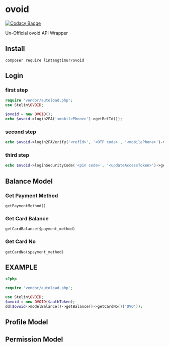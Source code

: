 # ovoid

[![Codacy Badge](https://api.codacy.com/project/badge/Grade/dab27c0e57bd49a0a1d06d8d457a381f)](https://app.codacy.com/app/lintangtimur/ovoid?utm_source=github.com&utm_medium=referral&utm_content=lintangtimur/ovoid&utm_campaign=Badge_Grade_Dashboard)

Un-Official ovoid API Wrapper

## Install
`composer require lintangtimur/ovoid`

## Login
### first step
```php
require 'vendor/autoload.php';
use Stelin\OVOID;

$ovoid = new OVOID();
echo $ovoid->login2FA('<mobilePhone>')->getRefId());
```
### second step
```php
echo $ovoid->login2FAVerify('<refId>', '<OTP code>', '<mobilePhone>')->getUdateAccessToken();
```
### third step
```php
echo $ovoid->loginSecurityCode('<pin code>', '<updateAccessToken>')->getAuthorizationToken();
```

## Balance Model
### Get Payment Method
`getPaymentMethod()`

### Get Card Balance
`getCardBalance($payment_method)`

### Get Card No
`getCardNo($payment_method)`

## EXAMPLE
```php
<?php

require 'vendor/autoload.php';

use Stelin\OVOID;
$ovoid = new OVOID($authToken);
dd($ovoid->modelBalance()->getBalance()->getCardNo()('OVO'));
```

## Profile Model

## Permission Model
